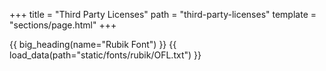 +++
title = "Third Party Licenses"
path = "third-party-licenses"
template = "sections/page.html"
+++

{{ big_heading(name="Rubik Font") }}
{{ load_data(path="static/fonts/rubik/OFL.txt") }}